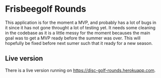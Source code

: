 # Frisbeegolf Rounds  

This application is for the moment a MVP, and probably has a lot of bugs in it since it has not gone throught a lot of testing yet. It needs some cleaning in the codebase as it is a little messy for the moment becauses the main goal was to get a MVP ready before the summer was over. This will hopefully be fixed before next sumer such that it ready for a new season.

## Live version

There is a live version running on https://disc-golf-rounds.herokuapp.com. 

